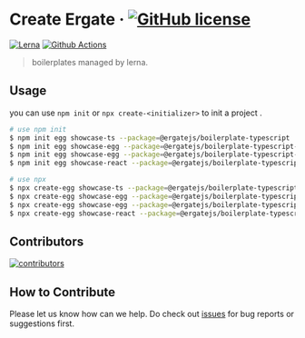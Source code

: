 # Create Ergate &middot; [![GitHub license][license-square]][license-url]

[![Lerna][lerna-square]][lerna-url]
[![Github Actions][github-actions-square]][github-actions-url]

> boilerplates managed by lerna.

## Usage

you can use `npm init` or `npx create-<initializer>` to init a project .

```bash
# use npm init
$ npm init egg showcase-ts --package=@ergatejs/boilerplate-typescript
$ npm init egg showcase-egg --package=@ergatejs/boilerplate-typescript-egg
$ npm init egg showcase-egg --package=@ergatejs/boilerplate-typescript-egg-plugin
$ npm init egg showcase-react --package=@ergatejs/boilerplate-typescript-react-component

# use npx
$ npx create-egg showcase-ts --package=@ergatejs/boilerplate-typescript
$ npx create-egg showcase-egg --package=@ergatejs/boilerplate-typescript-egg
$ npx create-egg showcase-egg --package=@ergatejs/boilerplate-typescript-egg-plugin
$ npx create-egg showcase-react --package=@ergatejs/boilerplate-typescript-react-component
```

## Contributors

[![contributors](https://badges.implements.io/api/contributors?org=ergatejs&repo=create-ergate&width=1280&size=48&padding=6&type=jpeg)](https://github.com/ergatejs/create-ergate/graphs/contributors)

## How to Contribute

Please let us know how can we help. Do check out [issues](https://github.com/ergatejs/create-ergate/issues) for bug reports or suggestions first.

[lerna-url]: https://lerna.js.org/
[lerna-square]: https://img.shields.io/badge/maintained%20with-lerna-cc00ff.svg
[license-url]: https://github.com/ergatejs/create-ergate/blob/HEAD/LICENSE
[license-square]: https://img.shields.io/badge/license-MIT-blue.svg
[github-actions-url]: https://github.com/ergatejs/create-ergate
[github-actions-square]: https://github.com/ergatejs/create-ergate/workflows/Node.js%20CI/badge.svg
